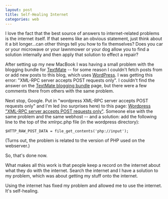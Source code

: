 ```yaml
---
layout: post
title: Self-Healing Internet
categories: web
---
```


I love the fact that the best source of answers to internet-related problems is the internet itself. If that seems like an obvious statement, just think about it a bit longer...can other things tell you how to fix themselves? Does you car or your microwave or your lawnmower or your dog allow you to find a solution internally and then apply that solution to effect a repair?
<!--more-->

After setting up my new MacBook I was having a small problem with the blogging bundle for [TextMate](http://macromates.com/) -- for some reason I couldn't fetch posts from or add new posts to this blog, which uses [WordPress](http://wordpress.org/). I was getting this error: "XML-RPC server accepts POST requests only". I couldn't find the answer on the [TextMate blogging bundle](http://macromates.com/blog/2006/blogging-from-textmate/) page, but there were a few comments there from others with the same problem.

Next stop, Google. Put in "wordpress XML-RPC server accepts POST requests only" and I'm led (no surprises here) to this page: [Wordpress "XML-RPC server accepts POST requests only"](http://will.hughesfamily.net.au/20070513/wordpress-xml-rpc-server-accepts-post-requests-only/). Someone else with the same problem and the same webhost -- and a solution: add the following line to the top of the xmlrpc.php file (in the wordpress directory):

    $HTTP_RAW_POST_DATA = file_get_contents('php://input');

(Turns out, the problem is related to the version of PHP used on the webserver.)

So, that's done now.

What makes all this work is that people keep a record on the internet about what they do with the internet. Search the internet and I have a solution to my problem, which was about getting my stuff onto the internet. 

Using the internet has fixed my problem and allowed me to use the internet. It's self-healing.
